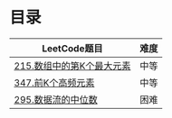 # 目录
| LeetCode题目 | 难度 |
| ------ | --- | 
| [215.数组中的第K个最大元素](https://leetcode.cn/problems/kth-largest-element-in-an-array)  | 中等 |
| [347.前K个高频元素](https://leetcode.cn/problems/top-k-frequent-elements)  | 中等 |
| [295.数据流的中位数](https://leetcode.cn/problems/find-median-from-data-stream)  | 困难 |